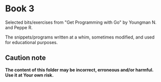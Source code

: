 # Book 3

Selected bits/exercises from "Get Programming with Go" by Youngman N. and Peppe R.

The snippets/programs written at a whim, sometimes modified, and used for educational purposes.

## Caution note

**The content of this folder may be incorrect, erroneous and/or harmful. Use it at Your own risk.**
